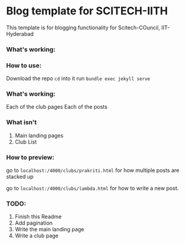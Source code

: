 # Blog template for SCITECH-IITH
This template is for blogging functionality for Scitech-COuncil, IIT-Hyderabad

### What's working:


### How to use:
Download the repo
`cd` into it
run `bundle exec jekyll serve`

### What's working:
Each of the club pages
Each of the posts

### What isn't
1. Main landing pages
2. Club List

### How to preview:
go to `localhost:/4000/clubs/prakriti.html` for how multiple posts are stacked up

go to `localhost:/4000/clubs/lambda.html` for how to write a new post.

### TODO:
1. Finish this Readme
2. Add pagination 
3. Write the main landing page
4. Write a club page

